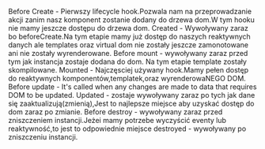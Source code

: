 Before Create - Pierwszy lifecycle hook.Pozwala nam na przeprowadzanie akcji zanim nasz komponent zostanie dodany do drzewa dom.W tym hooku nie mamy jeszcze dostępu do drzewa dom.
Created - Wywoływany zaraz bo beforeCreate.Na tym etapie mamy już dostęp do naszych reaktywnych danych ale templates oraz virtual dom nie zostały jeszcze zamonotowane ani nie zostały wyrenderowane.
Before mount - wywoływany zaraz przed tym jak instancja zostaje dodana do dom. Na tym etapie template zostały skompilowane.
Mounted - Najczęsciej używany hook.Mamy pełen dostęp do reaktywnych komponentów,templatek,oraz wyrenderowaNEGO DOM.
Before update - It's called when any changes are made to data that requires DOM to be updated.
Updated - zostaje wywoływany zaraz po tych jak dane się zaaktualizują(zmienią),Jest to najlepsze miejsce aby uzyskać dostęp do dom zaraz po zmianie.
Before destroy - wywoływany zaraz przed zniszczeniem instancji.Jeżei mamy potrzebe wyczyścić eventy lub reaktywność,to jest to odpowiednie miejsce
destroyed - wywoływany po zniszczeniu instancji.